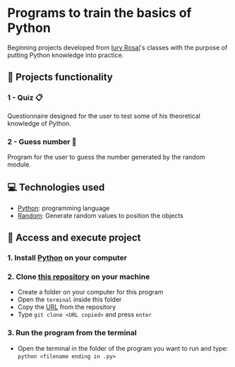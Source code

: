 # Programs to train the basics of Python
Beginning projects developed from [Iury Rosal](https://www.youtube.com/@IuryRosal)'s classes with the purpose of putting Python knowledge into practice.

## 🔨 Projects functionality

### 1 - Quiz 📋
Questionnaire designed for the user to test some of his theoretical knowledge of Python.

### 2 - Guess number 🔢
Program for the user to guess the number generated by the random module.

## 💻 Technologies used 
* [Python](https://docs.python.org/pt-br/3/tutorial/): programming language
* [Random](https://docs.python.org/pt-br/3.7/library/random.html): Generate random values to position the objects

## 📁 Access and execute project
### 1. Install [Python](https://www.python.org/downloads/) on your computer

### 2. Clone [this repository](https://github.com/ArturColen/Python-projects) on your machine
* Create a folder on your computer for this program
* Open the `terminal` inside this folder
* Copy the [URL](https://github.com/ArturColen/Python-projects.git) from the repository
* Type `git clone <URL copied>` and press `enter`

### 3. Run the program from the terminal
* Open the terminal in the folder of the program you want to run and type: `python <filename ending in .py>`
